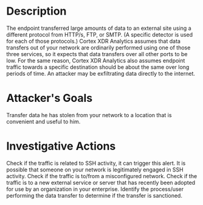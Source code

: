 # Description
The endpoint transferred large amounts of data to an external site using a different protocol from HTTP/s, FTP, or SMTP. (A specific detector is used for each of those protocols.) Cortex XDR Analytics assumes that data transfers out of your network are ordinarily performed using one of those three services, so it expects that data transfers over all other ports to be low. For the same reason, Cortex XDR Analytics also assumes endpoint traffic towards a specific destination should be about the same over long periods of time. An attacker may be exfiltrating data directly to the internet.
# Attacker's Goals
Transfer data he has stolen from your network to a location that is convenient and useful to him.
# Investigative Actions
Check if the traffic is related to SSH activity, it can trigger this alert. It is possible that someone on your network is legitimately engaged in SSH activity.
Check if the traffic is to/from a misconfigured network.
Check if the traffic is to a new external service or server that has recently been adopted for use by an organization in your enterprise.
Identify the process/user performing the data transfer to determine if the transfer is sanctioned.
